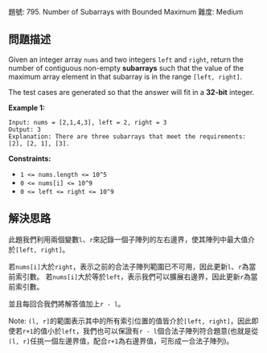 題號: 795. Number of Subarrays with Bounded Maximum
難度: Medium

## 問題描述
Given an integer array `nums` and two integers `left` and `right`, return the number of contiguous non-empty **subarrays** such that the value of the maximum array element in that subarray is in the range `[left, right]`.

The test cases are generated so that the answer will fit in a **32-bit** integer.

**Example 1:**
```
Input: nums = [2,1,4,3], left = 2, right = 3
Output: 3
Explanation: There are three subarrays that meet the requirements: [2], [2, 1], [3].
```
**Constraints:**

- `1 <= nums.length <= 10^5`
- `0 <= nums[i] <= 10^9`
- `0 <= left <= right <= 10^9`

## 解決思路
此題我們利用兩個變數`l`、`r`來記錄一個子陣列的左右邊界，使其陣列中最大值介於`[left, right]`。

若`nums[i]`大於`right`，表示之前的合法子陣列範圍已不可用，因此更新`l`、`r`為當前索引數。
若`nums[i]`大於等於`left`，表示我們可以擴展右邊界，因此更新`r`為當前索引數。

並且每回合我們將解答值加上`r - l`。

Note: `(l, r]`的範圍表示其中的所有索引位置的值皆介於`[left, right]`，因此即使若`r+1`的值小於`left`，我們也可以保證有`r - l`個合法子陣列符合題意(也就是從`(l, r]`任挑一個左邊界值，配合`r+1`為右邊界值，可形成一合法子陣列)。